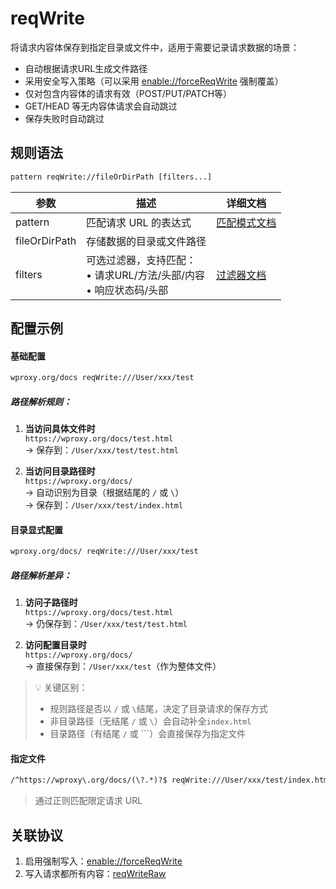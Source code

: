 # reqWrite
将请求内容体保存到指定目录或文件中，适用于需要记录请求数据的场景：
- 自动根据请求URL生成文件路径
- 采用安全写入策略（可以采用 [enable://forceReqWrite](./enable) 强制覆盖）
- 仅对包含内容体的请求有效（POST/PUT/PATCH等）
- GET/HEAD 等无内容体请求会自动跳过
- 保存失败时自动跳过

## 规则语法
``` txt
pattern reqWrite://fileOrDirPath [filters...]
```

| 参数    | 描述                                                         | 详细文档                  |
| ------- | ------------------------------------------------------------ | ------------------------- |
| pattern | 匹配请求 URL 的表达式                                        | [匹配模式文档](./pattern) |
| fileOrDirPath   | 存储数据的目录或文件路径 | |
| filters | 可选过滤器，支持匹配：<br/>• 请求URL/方法/头部/内容<br/>• 响应状态码/头部 | [过滤器文档](./filters) |

## 配置示例

#### 基础配置
```txt
wproxy.org/docs reqWrite:///User/xxx/test
```
##### 路径解析规则：
1. **当访问具体文件时**  
   `https://wproxy.org/docs/test.html`  
   → 保存到：`/User/xxx/test/test.html`

2. **当访问目录路径时**  
   `https://wproxy.org/docs/`  
   → 自动识别为目录（根据结尾的 `/` 或 `\`）  
   → 保存到：`/User/xxx/test/index.html`

#### 目录显式配置
```txt
wproxy.org/docs/ reqWrite:///User/xxx/test
```
##### 路径解析差异：
1. **访问子路径时**  
   `https://wproxy.org/docs/test.html`  
   → 仍保存到：`/User/xxx/test/test.html`

2. **访问配置目录时**  
   `https://wproxy.org/docs/`  
   → 直接保存到：`/User/xxx/test`（作为整体文件）

> 💡 关键区别：  
> - 规则路径是否以 `/` 或 `\`结尾，决定了目录请求的保存方式  
> - 非目录路径（无结尾 `/` 或 `\`）会自动补全`index.html`  
> - 目录路径（有结尾 `/` 或 `\``）会直接保存为指定文件

#### 指定文件
``` txt
/^https://wproxy\.org/docs/(\?.*)?$ reqWrite:///User/xxx/test/index.html
```
> 通过正则匹配限定请求 URL

## 关联协议
1. 启用强制写入：[enable://forceReqWrite](./enable)
2. 写入请求都所有内容：[reqWriteRaw](./reqWriteRaw)
